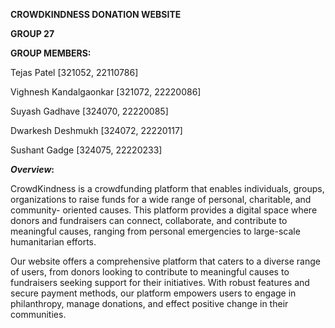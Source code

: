 **CROWDKINDNESS DONATION WEBSITE**

**GROUP 27**

**GROUP MEMBERS:**

Tejas Patel	                  [321052, 22110786]

Vighnesh Kandalgaonkar	      [321072, 22220086]

Suyash Gadhave	              [324070, 22220085]

Dwarkesh Deshmukh	            [324072, 22220117]

Sushant Gadge	                [324075, 22220233]


**_Overview_:**

CrowdKindness is a crowdfunding platform that enables individuals, groups, organizations to raise funds for a wide range of personal, charitable, and community- oriented causes. This platform provides a digital space where donors and fundraisers can connect, collaborate, and contribute to meaningful causes, ranging from personal emergencies to large-scale humanitarian efforts. 

Our website offers a comprehensive platform that caters to a diverse range of users, from donors looking to contribute to meaningful causes to fundraisers seeking support for their 	initiatives. With robust features and secure payment methods, our platform empowers users 	to engage in philanthropy, manage donations, and effect positive change in their 	communities.
